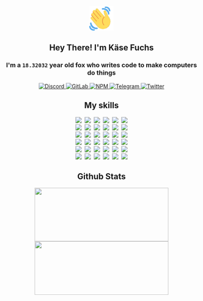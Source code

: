 <div><p align=center><img src=./resources/images/wave.gif width=64px height=64px></p><h2 align=center>Hey There! I'm Käse Fuchs</h2><h3 align=center>I'm a <code>18.32032</code> year old fox who writes code to make computers do things</h3><p align=center><a href=https://discord.com/users/507526681125322772><img alt=Discord src="https://img.shields.io/badge/Discord-5865F2?logo=discord&logoColor=white&style=flat-square#a404c3c19d2e4618501db114c76fc9e2"> </a><a href=https://gitlab.com/kasefuchs><img alt=GitLab src="https://img.shields.io/badge/GitLab-330F63?logo=gitlab&logoColor=white&style=flat-square#a404c3c19d2e4618501db114c76fc9e2"> </a><a href=https://npmjs.com/~kasefuchs><img alt=NPM src="https://img.shields.io/badge/NPM-CB3837?logo=npm&logoColor=white&style=flat-square#a404c3c19d2e4618501db114c76fc9e2"> </a><a href=https://t.me/kasefuchs><img alt=Telegram src="https://img.shields.io/badge/Telegram-2CA5E0?logo=telegram&logoColor=white&style=flat-square#a404c3c19d2e4618501db114c76fc9e2"> </a><a href=https://twitter.com/kasefuchs><img alt=Twitter src="https://img.shields.io/badge/Twitter-1DA1F2?logo=twitter&logoColor=white&style=flat-square#a404c3c19d2e4618501db114c76fc9e2"></a></p><h2 align=center>My skills</h2><p align=center><a href=https://aws.amazon.com/ ><picture><source srcset="https://skillicons.dev/icons?i=aws&theme=dark#a404c3c19d2e4618501db114c76fc9e2" media="(prefers-color-scheme: dark)"><source srcset="https://skillicons.dev/icons?i=aws&theme=light#a404c3c19d2e4618501db114c76fc9e2" media="(prefers-color-scheme: light), (prefers-color-scheme: no-preference)"><img src="https://skillicons.dev/icons?i=aws&theme=light#a404c3c19d2e4618501db114c76fc9e2"></picture></a>&nbsp;&nbsp;<a href=https://en.wikipedia.org/wiki/Bash_(Unix_shell)><picture><source srcset="https://skillicons.dev/icons?i=bash&theme=dark#a404c3c19d2e4618501db114c76fc9e2" media="(prefers-color-scheme: dark)"><source srcset="https://skillicons.dev/icons?i=bash&theme=light#a404c3c19d2e4618501db114c76fc9e2" media="(prefers-color-scheme: light), (prefers-color-scheme: no-preference)"><img src="https://skillicons.dev/icons?i=bash&theme=light#a404c3c19d2e4618501db114c76fc9e2"></picture></a>&nbsp;&nbsp;<a href=https://discord.com/developers/docs><picture><source srcset="https://skillicons.dev/icons?i=bots&theme=dark#a404c3c19d2e4618501db114c76fc9e2" media="(prefers-color-scheme: dark)"><source srcset="https://skillicons.dev/icons?i=bots&theme=light#a404c3c19d2e4618501db114c76fc9e2" media="(prefers-color-scheme: light), (prefers-color-scheme: no-preference)"><img src="https://skillicons.dev/icons?i=bots&theme=light#a404c3c19d2e4618501db114c76fc9e2"></picture></a>&nbsp;&nbsp;<a href=https://www.cloudflare.com/ ><picture><source srcset="https://skillicons.dev/icons?i=cloudflare&theme=dark#a404c3c19d2e4618501db114c76fc9e2" media="(prefers-color-scheme: dark)"><source srcset="https://skillicons.dev/icons?i=cloudflare&theme=light#a404c3c19d2e4618501db114c76fc9e2" media="(prefers-color-scheme: light), (prefers-color-scheme: no-preference)"><img src="https://skillicons.dev/icons?i=cloudflare&theme=light#a404c3c19d2e4618501db114c76fc9e2"></picture></a>&nbsp;&nbsp;<a href=https://en.wikipedia.org/wiki/CSS><picture><source srcset="https://skillicons.dev/icons?i=css&theme=dark#a404c3c19d2e4618501db114c76fc9e2" media="(prefers-color-scheme: dark)"><source srcset="https://skillicons.dev/icons?i=css&theme=light#a404c3c19d2e4618501db114c76fc9e2" media="(prefers-color-scheme: light), (prefers-color-scheme: no-preference)"><img src="https://skillicons.dev/icons?i=css&theme=light#a404c3c19d2e4618501db114c76fc9e2"></picture></a>&nbsp;&nbsp;<a href=https://www.docker.com/ ><picture><source srcset="https://skillicons.dev/icons?i=docker&theme=dark#a404c3c19d2e4618501db114c76fc9e2" media="(prefers-color-scheme: dark)"><source srcset="https://skillicons.dev/icons?i=docker&theme=light#a404c3c19d2e4618501db114c76fc9e2" media="(prefers-color-scheme: light), (prefers-color-scheme: no-preference)"><img src="https://skillicons.dev/icons?i=docker&theme=light#a404c3c19d2e4618501db114c76fc9e2"></picture></a><br><a href=https://www.electronjs.org/ ><picture><source srcset="https://skillicons.dev/icons?i=electron&theme=dark#a404c3c19d2e4618501db114c76fc9e2" media="(prefers-color-scheme: dark)"><source srcset="https://skillicons.dev/icons?i=electron&theme=light#a404c3c19d2e4618501db114c76fc9e2" media="(prefers-color-scheme: light), (prefers-color-scheme: no-preference)"><img src="https://skillicons.dev/icons?i=electron&theme=light#a404c3c19d2e4618501db114c76fc9e2"></picture></a>&nbsp;&nbsp;<a href=https://expressjs.com/ ><picture><source srcset="https://skillicons.dev/icons?i=express&theme=dark#a404c3c19d2e4618501db114c76fc9e2" media="(prefers-color-scheme: dark)"><source srcset="https://skillicons.dev/icons?i=express&theme=light#a404c3c19d2e4618501db114c76fc9e2" media="(prefers-color-scheme: light), (prefers-color-scheme: no-preference)"><img src="https://skillicons.dev/icons?i=express&theme=light#a404c3c19d2e4618501db114c76fc9e2"></picture></a>&nbsp;&nbsp;<a href=https://www.figma.com/ ><picture><source srcset="https://skillicons.dev/icons?i=figma&theme=dark#a404c3c19d2e4618501db114c76fc9e2" media="(prefers-color-scheme: dark)"><source srcset="https://skillicons.dev/icons?i=figma&theme=light#a404c3c19d2e4618501db114c76fc9e2" media="(prefers-color-scheme: light), (prefers-color-scheme: no-preference)"><img src="https://skillicons.dev/icons?i=figma&theme=light#a404c3c19d2e4618501db114c76fc9e2"></picture></a>&nbsp;&nbsp;<a href=https://firebase.google.com/ ><picture><source srcset="https://skillicons.dev/icons?i=firebase&theme=dark#a404c3c19d2e4618501db114c76fc9e2" media="(prefers-color-scheme: dark)"><source srcset="https://skillicons.dev/icons?i=firebase&theme=light#a404c3c19d2e4618501db114c76fc9e2" media="(prefers-color-scheme: light), (prefers-color-scheme: no-preference)"><img src="https://skillicons.dev/icons?i=firebase&theme=light#a404c3c19d2e4618501db114c76fc9e2"></picture></a>&nbsp;&nbsp;<a href=https://flask.palletsprojects.com/ ><picture><source srcset="https://skillicons.dev/icons?i=flask&theme=dark#a404c3c19d2e4618501db114c76fc9e2" media="(prefers-color-scheme: dark)"><source srcset="https://skillicons.dev/icons?i=flask&theme=light#a404c3c19d2e4618501db114c76fc9e2" media="(prefers-color-scheme: light), (prefers-color-scheme: no-preference)"><img src="https://skillicons.dev/icons?i=flask&theme=light#a404c3c19d2e4618501db114c76fc9e2"></picture></a>&nbsp;&nbsp;<a href=https://cloud.google.com/ ><picture><source srcset="https://skillicons.dev/icons?i=gcp&theme=dark#a404c3c19d2e4618501db114c76fc9e2" media="(prefers-color-scheme: dark)"><source srcset="https://skillicons.dev/icons?i=gcp&theme=light#a404c3c19d2e4618501db114c76fc9e2" media="(prefers-color-scheme: light), (prefers-color-scheme: no-preference)"><img src="https://skillicons.dev/icons?i=gcp&theme=light#a404c3c19d2e4618501db114c76fc9e2"></picture></a><br><a href=https://git-scm.com/ ><picture><source srcset="https://skillicons.dev/icons?i=git&theme=dark#a404c3c19d2e4618501db114c76fc9e2" media="(prefers-color-scheme: dark)"><source srcset="https://skillicons.dev/icons?i=git&theme=light#a404c3c19d2e4618501db114c76fc9e2" media="(prefers-color-scheme: light), (prefers-color-scheme: no-preference)"><img src="https://skillicons.dev/icons?i=git&theme=light#a404c3c19d2e4618501db114c76fc9e2"></picture></a>&nbsp;&nbsp;<a href=https://github.com/ ><picture><source srcset="https://skillicons.dev/icons?i=github&theme=dark#a404c3c19d2e4618501db114c76fc9e2" media="(prefers-color-scheme: dark)"><source srcset="https://skillicons.dev/icons?i=github&theme=light#a404c3c19d2e4618501db114c76fc9e2" media="(prefers-color-scheme: light), (prefers-color-scheme: no-preference)"><img src="https://skillicons.dev/icons?i=github&theme=light#a404c3c19d2e4618501db114c76fc9e2"></picture></a>&nbsp;&nbsp;<a href=https://gitlab.com/ ><picture><source srcset="https://skillicons.dev/icons?i=gitlab&theme=dark#a404c3c19d2e4618501db114c76fc9e2" media="(prefers-color-scheme: dark)"><source srcset="https://skillicons.dev/icons?i=gitlab&theme=light#a404c3c19d2e4618501db114c76fc9e2" media="(prefers-color-scheme: light), (prefers-color-scheme: no-preference)"><img src="https://skillicons.dev/icons?i=gitlab&theme=light#a404c3c19d2e4618501db114c76fc9e2"></picture></a>&nbsp;&nbsp;<a href=https://www.heroku.com/ ><picture><source srcset="https://skillicons.dev/icons?i=heroku&theme=dark#a404c3c19d2e4618501db114c76fc9e2" media="(prefers-color-scheme: dark)"><source srcset="https://skillicons.dev/icons?i=heroku&theme=light#a404c3c19d2e4618501db114c76fc9e2" media="(prefers-color-scheme: light), (prefers-color-scheme: no-preference)"><img src="https://skillicons.dev/icons?i=heroku&theme=light#a404c3c19d2e4618501db114c76fc9e2"></picture></a>&nbsp;&nbsp;<a href=https://en.wikipedia.org/wiki/HTML><picture><source srcset="https://skillicons.dev/icons?i=html&theme=dark#a404c3c19d2e4618501db114c76fc9e2" media="(prefers-color-scheme: dark)"><source srcset="https://skillicons.dev/icons?i=html&theme=light#a404c3c19d2e4618501db114c76fc9e2" media="(prefers-color-scheme: light), (prefers-color-scheme: no-preference)"><img src="https://skillicons.dev/icons?i=html&theme=light#a404c3c19d2e4618501db114c76fc9e2"></picture></a>&nbsp;&nbsp;<a href=https://en.wikipedia.org/wiki/JavaScript><picture><source srcset="https://skillicons.dev/icons?i=js&theme=dark#a404c3c19d2e4618501db114c76fc9e2" media="(prefers-color-scheme: dark)"><source srcset="https://skillicons.dev/icons?i=js&theme=light#a404c3c19d2e4618501db114c76fc9e2" media="(prefers-color-scheme: light), (prefers-color-scheme: no-preference)"><img src="https://skillicons.dev/icons?i=js&theme=light#a404c3c19d2e4618501db114c76fc9e2"></picture></a><br><a href=https://en.wikipedia.org/wiki/Linux><picture><source srcset="https://skillicons.dev/icons?i=linux&theme=dark#a404c3c19d2e4618501db114c76fc9e2" media="(prefers-color-scheme: dark)"><source srcset="https://skillicons.dev/icons?i=linux&theme=light#a404c3c19d2e4618501db114c76fc9e2" media="(prefers-color-scheme: light), (prefers-color-scheme: no-preference)"><img src="https://skillicons.dev/icons?i=linux&theme=light#a404c3c19d2e4618501db114c76fc9e2"></picture></a>&nbsp;&nbsp;<a href=https://mui.com/ ><picture><source srcset="https://skillicons.dev/icons?i=materialui&theme=dark#a404c3c19d2e4618501db114c76fc9e2" media="(prefers-color-scheme: dark)"><source srcset="https://skillicons.dev/icons?i=materialui&theme=light#a404c3c19d2e4618501db114c76fc9e2" media="(prefers-color-scheme: light), (prefers-color-scheme: no-preference)"><img src="https://skillicons.dev/icons?i=materialui&theme=light#a404c3c19d2e4618501db114c76fc9e2"></picture></a>&nbsp;&nbsp;<a href=https://en.wikipedia.org/wiki/Markdown><picture><source srcset="https://skillicons.dev/icons?i=md&theme=dark#a404c3c19d2e4618501db114c76fc9e2" media="(prefers-color-scheme: dark)"><source srcset="https://skillicons.dev/icons?i=md&theme=light#a404c3c19d2e4618501db114c76fc9e2" media="(prefers-color-scheme: light), (prefers-color-scheme: no-preference)"><img src="https://skillicons.dev/icons?i=md&theme=light#a404c3c19d2e4618501db114c76fc9e2"></picture></a>&nbsp;&nbsp;<a href=https://www.mongodb.com/ ><picture><source srcset="https://skillicons.dev/icons?i=mongodb&theme=dark#a404c3c19d2e4618501db114c76fc9e2" media="(prefers-color-scheme: dark)"><source srcset="https://skillicons.dev/icons?i=mongodb&theme=light#a404c3c19d2e4618501db114c76fc9e2" media="(prefers-color-scheme: light), (prefers-color-scheme: no-preference)"><img src="https://skillicons.dev/icons?i=mongodb&theme=light#a404c3c19d2e4618501db114c76fc9e2"></picture></a>&nbsp;&nbsp;<a href=https://www.mysql.com/ ><picture><source srcset="https://skillicons.dev/icons?i=mysql&theme=dark#a404c3c19d2e4618501db114c76fc9e2" media="(prefers-color-scheme: dark)"><source srcset="https://skillicons.dev/icons?i=mysql&theme=light#a404c3c19d2e4618501db114c76fc9e2" media="(prefers-color-scheme: light), (prefers-color-scheme: no-preference)"><img src="https://skillicons.dev/icons?i=mysql&theme=light#a404c3c19d2e4618501db114c76fc9e2"></picture></a>&nbsp;&nbsp;<a href=https://nextjs.org/ ><picture><source srcset="https://skillicons.dev/icons?i=nextjs&theme=dark#a404c3c19d2e4618501db114c76fc9e2" media="(prefers-color-scheme: dark)"><source srcset="https://skillicons.dev/icons?i=nextjs&theme=light#a404c3c19d2e4618501db114c76fc9e2" media="(prefers-color-scheme: light), (prefers-color-scheme: no-preference)"><img src="https://skillicons.dev/icons?i=nextjs&theme=light#a404c3c19d2e4618501db114c76fc9e2"></picture></a><br><a href=https://nodejs.org/en/ ><picture><source srcset="https://skillicons.dev/icons?i=nodejs&theme=dark#a404c3c19d2e4618501db114c76fc9e2" media="(prefers-color-scheme: dark)"><source srcset="https://skillicons.dev/icons?i=nodejs&theme=light#a404c3c19d2e4618501db114c76fc9e2" media="(prefers-color-scheme: light), (prefers-color-scheme: no-preference)"><img src="https://skillicons.dev/icons?i=nodejs&theme=light#a404c3c19d2e4618501db114c76fc9e2"></picture></a>&nbsp;&nbsp;<a href=https://www.postgresql.org/ ><picture><source srcset="https://skillicons.dev/icons?i=postgres&theme=dark#a404c3c19d2e4618501db114c76fc9e2" media="(prefers-color-scheme: dark)"><source srcset="https://skillicons.dev/icons?i=postgres&theme=light#a404c3c19d2e4618501db114c76fc9e2" media="(prefers-color-scheme: light), (prefers-color-scheme: no-preference)"><img src="https://skillicons.dev/icons?i=postgres&theme=light#a404c3c19d2e4618501db114c76fc9e2"></picture></a>&nbsp;&nbsp;<a href=https://learn.microsoft.com/en-us/powershell/ ><picture><source srcset="https://skillicons.dev/icons?i=powershell&theme=dark#a404c3c19d2e4618501db114c76fc9e2" media="(prefers-color-scheme: dark)"><source srcset="https://skillicons.dev/icons?i=powershell&theme=light#a404c3c19d2e4618501db114c76fc9e2" media="(prefers-color-scheme: light), (prefers-color-scheme: no-preference)"><img src="https://skillicons.dev/icons?i=powershell&theme=light#a404c3c19d2e4618501db114c76fc9e2"></picture></a>&nbsp;&nbsp;<a href=https://www.python.org/ ><picture><source srcset="https://skillicons.dev/icons?i=py&theme=dark#a404c3c19d2e4618501db114c76fc9e2" media="(prefers-color-scheme: dark)"><source srcset="https://skillicons.dev/icons?i=py&theme=light#a404c3c19d2e4618501db114c76fc9e2" media="(prefers-color-scheme: light), (prefers-color-scheme: no-preference)"><img src="https://skillicons.dev/icons?i=py&theme=light#a404c3c19d2e4618501db114c76fc9e2"></picture></a>&nbsp;&nbsp;<a href=https://www.raspberrypi.org/ ><picture><source srcset="https://skillicons.dev/icons?i=raspberrypi&theme=dark#a404c3c19d2e4618501db114c76fc9e2" media="(prefers-color-scheme: dark)"><source srcset="https://skillicons.dev/icons?i=raspberrypi&theme=light#a404c3c19d2e4618501db114c76fc9e2" media="(prefers-color-scheme: light), (prefers-color-scheme: no-preference)"><img src="https://skillicons.dev/icons?i=raspberrypi&theme=light#a404c3c19d2e4618501db114c76fc9e2"></picture></a>&nbsp;&nbsp;<a href=https://reactjs.org/ ><picture><source srcset="https://skillicons.dev/icons?i=react&theme=dark#a404c3c19d2e4618501db114c76fc9e2" media="(prefers-color-scheme: dark)"><source srcset="https://skillicons.dev/icons?i=react&theme=light#a404c3c19d2e4618501db114c76fc9e2" media="(prefers-color-scheme: light), (prefers-color-scheme: no-preference)"><img src="https://skillicons.dev/icons?i=react&theme=light#a404c3c19d2e4618501db114c76fc9e2"></picture></a><br><a href=https://redux.js.org/ ><picture><source srcset="https://skillicons.dev/icons?i=redux&theme=dark#a404c3c19d2e4618501db114c76fc9e2" media="(prefers-color-scheme: dark)"><source srcset="https://skillicons.dev/icons?i=redux&theme=light#a404c3c19d2e4618501db114c76fc9e2" media="(prefers-color-scheme: light), (prefers-color-scheme: no-preference)"><img src="https://skillicons.dev/icons?i=redux&theme=light#a404c3c19d2e4618501db114c76fc9e2"></picture></a>&nbsp;&nbsp;<a href=https://en.wikipedia.org/wiki/Regular_expression><picture><source srcset="https://skillicons.dev/icons?i=regex&theme=dark#a404c3c19d2e4618501db114c76fc9e2" media="(prefers-color-scheme: dark)"><source srcset="https://skillicons.dev/icons?i=regex&theme=light#a404c3c19d2e4618501db114c76fc9e2" media="(prefers-color-scheme: light), (prefers-color-scheme: no-preference)"><img src="https://skillicons.dev/icons?i=regex&theme=light#a404c3c19d2e4618501db114c76fc9e2"></picture></a>&nbsp;&nbsp;<a href=https://en.wikipedia.org/wiki/Sass_(stylesheet_language)><picture><source srcset="https://skillicons.dev/icons?i=sass&theme=dark#a404c3c19d2e4618501db114c76fc9e2" media="(prefers-color-scheme: dark)"><source srcset="https://skillicons.dev/icons?i=sass&theme=light#a404c3c19d2e4618501db114c76fc9e2" media="(prefers-color-scheme: light), (prefers-color-scheme: no-preference)"><img src="https://skillicons.dev/icons?i=sass&theme=light#a404c3c19d2e4618501db114c76fc9e2"></picture></a>&nbsp;&nbsp;<a href=https://www.typescriptlang.org/ ><picture><source srcset="https://skillicons.dev/icons?i=ts&theme=dark#a404c3c19d2e4618501db114c76fc9e2" media="(prefers-color-scheme: dark)"><source srcset="https://skillicons.dev/icons?i=ts&theme=light#a404c3c19d2e4618501db114c76fc9e2" media="(prefers-color-scheme: light), (prefers-color-scheme: no-preference)"><img src="https://skillicons.dev/icons?i=ts&theme=light#a404c3c19d2e4618501db114c76fc9e2"></picture></a>&nbsp;&nbsp;<a href=https://unity.com/ ><picture><source srcset="https://skillicons.dev/icons?i=unity&theme=dark#a404c3c19d2e4618501db114c76fc9e2" media="(prefers-color-scheme: dark)"><source srcset="https://skillicons.dev/icons?i=unity&theme=light#a404c3c19d2e4618501db114c76fc9e2" media="(prefers-color-scheme: light), (prefers-color-scheme: no-preference)"><img src="https://skillicons.dev/icons?i=unity&theme=light#a404c3c19d2e4618501db114c76fc9e2"></picture></a>&nbsp;&nbsp;<a href=https://workers.cloudflare.com/ ><picture><source srcset="https://skillicons.dev/icons?i=workers&theme=dark#a404c3c19d2e4618501db114c76fc9e2" media="(prefers-color-scheme: dark)"><source srcset="https://skillicons.dev/icons?i=workers&theme=light#a404c3c19d2e4618501db114c76fc9e2" media="(prefers-color-scheme: light), (prefers-color-scheme: no-preference)"><img src="https://skillicons.dev/icons?i=workers&theme=light#a404c3c19d2e4618501db114c76fc9e2"></picture></a><br></p><h2 align=center>Github Stats</h2><p align=center><picture><source srcset="https://github-readme-stats-kasefuchs.vercel.app/api/?count_private=true&hide_border=true&hide_rank=true&line_height=20&hide_title=true&username=Kasefuchs&theme=dark#a404c3c19d2e4618501db114c76fc9e2" media="(prefers-color-scheme: dark)"><source srcset="https://github-readme-stats-kasefuchs.vercel.app/api/?count_private=true&hide_border=true&hide_rank=true&line_height=20&hide_title=true&username=Kasefuchs&theme=light#a404c3c19d2e4618501db114c76fc9e2" media="(prefers-color-scheme: light), (prefers-color-scheme: no-preference)"><img align=middle width=350 height=140 src="https://github-readme-stats-kasefuchs.vercel.app/api/?count_private=true&hide_border=true&hide_rank=true&line_height=20&hide_title=true&username=Kasefuchs&theme=light#a404c3c19d2e4618501db114c76fc9e2"></picture><picture><source srcset="https://github-readme-stats-kasefuchs.vercel.app/api/top-langs/?count_private=true&hide_border=true&layout=compact&username=Kasefuchs&theme=dark#a404c3c19d2e4618501db114c76fc9e2" media="(prefers-color-scheme: dark)"><source srcset="https://github-readme-stats-kasefuchs.vercel.app/api/top-langs/?count_private=true&hide_border=true&layout=compact&username=Kasefuchs&theme=light#a404c3c19d2e4618501db114c76fc9e2" media="(prefers-color-scheme: light), (prefers-color-scheme: no-preference)"><img align=middle width=350 height=140 src="https://github-readme-stats-kasefuchs.vercel.app/api/top-langs/?count_private=true&hide_border=true&layout=compact&username=Kasefuchs&theme=light#a404c3c19d2e4618501db114c76fc9e2"></picture></p><img src="https://hit.yhype.me/github/profile?user_id=64592097#a404c3c19d2e4618501db114c76fc9e2" alt=""></div>